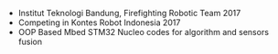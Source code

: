 - Institut Teknologi Bandung, Firefighting Robotic Team 2017
- Competing in Kontes Robot Indonesia 2017
- OOP Based Mbed STM32 Nucleo codes for algorithm and sensors fusion


<!---
hansenmaster/hansenmaster is a ✨ special ✨ repository because its `README.md` (this file) appears on your GitHub profile.
You can click the Preview link to take a look at your changes.
--->
